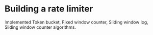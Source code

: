 # Building a rate limiter
Implemented Token bucket, Fixed window counter, Sliding window log, Sliding window counter algorithms.
